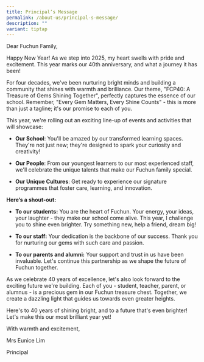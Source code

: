 ```yaml
---
title: Principal’s Message
permalink: /about-us/principal-s-message/
description: ""
variant: tiptap
---
```

<p>Dear Fuchun Family,</p>
<p>Happy New Year! As we step into 2025, my heart swells with pride and excitement.
This year marks our 40th anniversary, and what a journey it has been!</p>
<p>For four decades, we've been nurturing bright minds and building a community
that shines with warmth and brilliance. Our theme, "FCP40: A Treasure of
Gems Shining Together", perfectly captures the essence of our school. Remember,
"Every Gem Matters, Every Shine Counts" - this is more than just a tagline;
it's our promise to each of you.</p>
<p>This year, we're rolling out an exciting line-up of events and activities
that will showcase:</p>
<ul data-tight="true" class="tight">
<li>
<p><strong>Our School</strong>: You'll be amazed by our transformed learning
spaces. They're not just new; they're designed to spark your curiosity
and creativity!</p>
</li>
<li>
<p><strong>Our People</strong>: From our youngest learners to our most experienced
staff, we'll celebrate the unique talents that make our Fuchun family special.</p>
</li>
<li>
<p><strong>Our Unique Cultures</strong>: Get ready to experience our signature
programmes that foster care, learning, and innovation.</p>
</li>
</ul>
<p><strong>Here’s a shout-out:</strong>
</p>
<ul data-tight="true" class="tight">
<li>
<p><strong>To our students:</strong> You are the heart of Fuchun. Your energy,
your ideas, your laughter - they make our school come alive. This year,
I challenge you to shine even brighter. Try something new, help a friend,
dream big!</p>
</li>
<li>
<p><strong>To our staff:</strong> Your dedication is the backbone of our success.
Thank you for nurturing our gems with such care and passion.</p>
</li>
<li>
<p><strong>To our parents and alumni:</strong> Your support and trust in us
have been invaluable. Let's continue this partnership as we shape the future
of Fuchun together.</p>
</li>
</ul>
<p>As we celebrate 40 years of excellence, let's also look forward to the
exciting future we're building. Each of you - student, teacher, parent,
or alumnus - is a precious gem in our Fuchun treasure chest. Together,
we create a dazzling light that guides us towards even greater heights.</p>
<p>Here's to 40 years of shining bright, and to a future that's even brighter!
Let's make this our most brilliant year yet!</p>
<p></p>
<p>With warmth and excitement,</p>
<p>Mrs Eunice Lim</p>
<p>Principal</p>
<p></p>